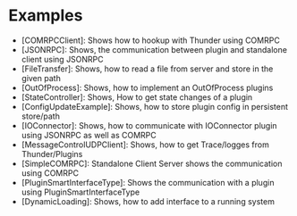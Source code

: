 # Examples

* [COMRPCClient]: Shows how to hookup with Thunder using COMRPC
* [JSONRPC]: Shows, the communication between plugin and standalone client using JSONRPC 
* [FileTransfer]: Shows, how to read a file from server and store in the given path	
* [OutOfProcess]: Shows, how to implement an OutOfProcess plugins
* [StateController]: Shows, How to get state changes of a plugin
* [ConfigUpdateExample]: Shows, how to store plugin config in persistent store/path
* [IOConnector]: Shows, how to communicate with IOConnector plugin using JSONRPC as well as COMRPC
* [MessageControlUDPClient]: Shows, how to get Trace/logges from Thunder/Plugins
* [SimpleCOMRPC]: Standalone Client Server shows the communication using COMRPC
* [PluginSmartInterfaceType]: Shows the communication with a plugin using PluginSmartInterfaceType
* [DynamicLoading]: Shows, how to add interface to a running system
